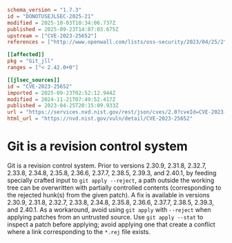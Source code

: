 ```toml
schema_version = "1.7.3"
id = "DONOTUSEJLSEC-2025-21"
modified = 2025-10-03T10:34:06.737Z
published = 2025-09-23T14:07:03.675Z
upstream = ["CVE-2023-25652"]
references = ["http://www.openwall.com/lists/oss-security/2023/04/25/2", "https://github.com/git/git/commit/18e2b1cfc80990719275d7b08e6e50f3e8cbc902", "https://github.com/git/git/commit/668f2d53613ac8fd373926ebe219f2c29112d93e", "https://github.com/git/git/security/advisories/GHSA-2hvf-7c8p-28fx", "https://lists.debian.org/debian-lts-announce/2024/06/msg00018.html", "https://lists.fedoraproject.org/archives/list/package-announce@lists.fedoraproject.org/message/BSXOGVVBJLYX26IAYX6PJSYQB36BREWH/", "https://lists.fedoraproject.org/archives/list/package-announce@lists.fedoraproject.org/message/PI7FZ4NNR5S5J5K6AMVQBH2JFP6NE4L7/", "https://lists.fedoraproject.org/archives/list/package-announce@lists.fedoraproject.org/message/RKOXOAZ42HLXHXTW6JZI4L5DAIYDTYCU/", "https://lists.fedoraproject.org/archives/list/package-announce@lists.fedoraproject.org/message/YFZWGQKB6MM5MNF2DLFTD7KS2KWPICKL/", "https://security.gentoo.org/glsa/202312-15", "http://www.openwall.com/lists/oss-security/2023/04/25/2", "https://github.com/git/git/commit/18e2b1cfc80990719275d7b08e6e50f3e8cbc902", "https://github.com/git/git/commit/668f2d53613ac8fd373926ebe219f2c29112d93e", "https://github.com/git/git/security/advisories/GHSA-2hvf-7c8p-28fx", "https://lists.debian.org/debian-lts-announce/2024/06/msg00018.html", "https://lists.fedoraproject.org/archives/list/package-announce@lists.fedoraproject.org/message/BSXOGVVBJLYX26IAYX6PJSYQB36BREWH/", "https://lists.fedoraproject.org/archives/list/package-announce@lists.fedoraproject.org/message/PI7FZ4NNR5S5J5K6AMVQBH2JFP6NE4L7/", "https://lists.fedoraproject.org/archives/list/package-announce@lists.fedoraproject.org/message/RKOXOAZ42HLXHXTW6JZI4L5DAIYDTYCU/", "https://lists.fedoraproject.org/archives/list/package-announce@lists.fedoraproject.org/message/YFZWGQKB6MM5MNF2DLFTD7KS2KWPICKL/", "https://security.gentoo.org/glsa/202312-15"]

[[affected]]
pkg = "Git_jll"
ranges = ["< 2.42.0+0"]

[[jlsec_sources]]
id = "CVE-2023-25652"
imported = 2025-09-23T02:52:12.944Z
modified = 2024-11-21T07:49:52.417Z
published = 2023-04-25T20:15:09.933Z
url = "https://services.nvd.nist.gov/rest/json/cves/2.0?cveId=CVE-2023-25652"
html_url = "https://nvd.nist.gov/vuln/detail/CVE-2023-25652"
```

# Git is a revision control system

Git is a revision control system. Prior to versions 2.30.9, 2.31.8, 2.32.7, 2.33.8, 2.34.8, 2.35.8, 2.36.6, 2.37.7, 2.38.5, 2.39.3, and 2.40.1, by feeding specially crafted input to `git apply --reject`, a path outside the working tree can be overwritten with partially controlled contents (corresponding to the rejected hunk(s) from the given patch). A fix is available in versions 2.30.9, 2.31.8, 2.32.7, 2.33.8, 2.34.8, 2.35.8, 2.36.6, 2.37.7, 2.38.5, 2.39.3, and 2.40.1. As a workaround, avoid using `git apply` with `--reject` when applying patches from an untrusted source. Use `git apply --stat` to inspect a patch before applying; avoid applying one that create a conflict where a link corresponding to the `*.rej` file exists.

